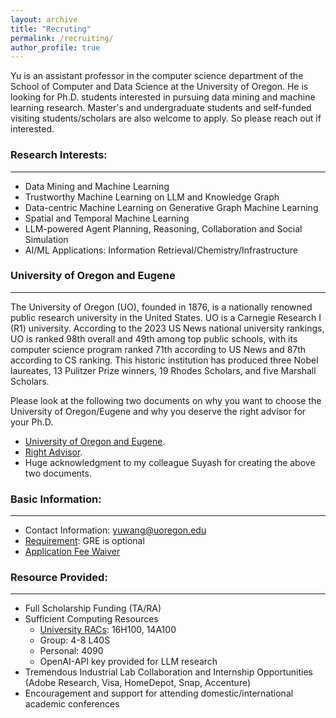 ```yaml
---
layout: archive
title: "Recruting"
permalink: /recruiting/
author_profile: true
---
```

Yu is an assistant professor in the computer science department of the School of Computer and Data Science at the University of Oregon. He is looking for Ph.D. students interested in pursuing data mining and machine learning research. Master's and undergraduate students and self-funded visiting students/scholars are also welcome to apply. 
So please reach out if interested.


### Research Interests:
------
- Data Mining and Machine Learning
- Trustworthy Machine Learning on LLM and Knowledge Graph
- Data-centric Machine Learning on Generative Graph Machine Learning
- Spatial and Temporal Machine Learning
- LLM-powered Agent Planning, Reasoning, Collaboration and Social Simulation
- AI/ML Applications: Information Retrieval/Chemistry/Infrastructure
  
### University of Oregon and Eugene
------
The University of Oregon (UO), founded in 1876, is a nationally renowned public research university in the United States. UO is a Carnegie Research I (R1) university. According to the 2023 US News national university rankings, UO is ranked 98th overall and 49th among top public schools, with its computer science program ranked 71th according to US News and 87th according to CS ranking.  This historic institution has produced three Nobel laureates, 13 Pulitzer Prize winners, 19 Rhodes Scholars, and five Marshall Scholars.

Please look at the following two documents on why you want to choose the University of Oregon/Eugene and why you deserve the right advisor for your Ph.D.
- <a href='https://yuwang0103.github.io/_pages/UO.pdf' target="_blank">University of Oregon and Eugene</a>.
- <a href='https://yuwang0103.github.io/_pages/Advisor.pdf' target="_blank">Right Advisor</a>.
- Huge acknowledgment to my colleague Suyash for creating the above two documents.

### Basic Information:
------
- Contact Information: yuwang@uoregon.edu
- [Requirement](https://scds.uoregon.edu/cs/graduate-programs/phd): GRE is optional
- [Application Fee Waiver](https://graduatestudies.uoregon.edu/admissions/how-to-apply/application-fee-waivers)


### Resource Provided:
------
- Full Scholarship Funding (TA/RA)
- Sufficient Computing Resources <br>
  - [University RACs](https://racs.uoregon.edu/services): 16H100, 14A100
  - Group: 4-8 L40S
  - Personal: 4090
  - OpenAI-API key provided for LLM research
- Tremendous Industrial Lab Collaboration and Internship Opportunities
  <br> (Adobe Research, Visa, HomeDepot, Snap, Accenture)
- Encouragement and support for attending domestic/international academic conferences
